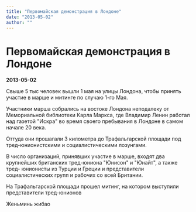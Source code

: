 ```yaml
---
title: "Первомайская демонстрация в Лондоне"
date: "2013-05-02"
author: ""
---
```


# Первомайская демонстрация в Лондоне

**2013-05-02** 

Свыше 5 тыс человек вышли 1 мая на улицы Лондона, чтобы принять участие в марше и митинге по случаю 1-го Мая.



Участники марша собрались на востоке Лондона неподалеку от Мемориальной библиотеки Карла Маркса, где Владимир Ленин работал над газетой "Искра" во время своего пребывания в Лондоне в самом начале 20 века.



Оттуда они прошагали 3 километра до Трафальгарской площади под тред-юнионистскими и социалистическими лозунгами.



В число организаций, принявших участие в марше, входят два крупнейших британских тред-юниона "Юнисон" и "Юнайт", а также тред- юнионисты из Турции и Греции и представители социалистических групп и рабочих со всей Британии.



На Трафальгарской площади прошел митинг, на котором выступили представители тред-юнионов

Женьминь жибао
